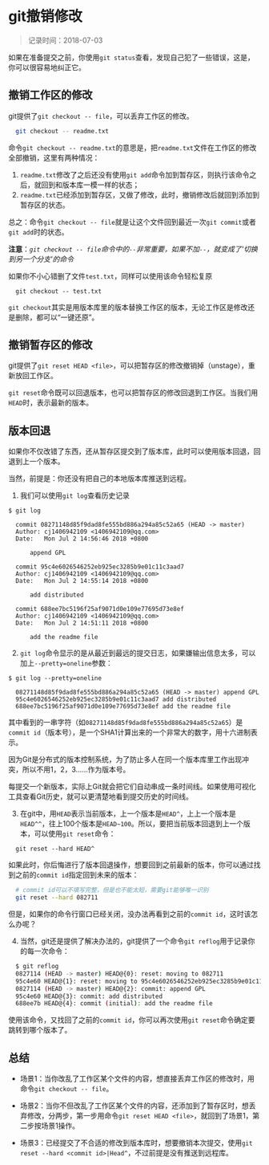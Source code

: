 # git撤销修改
> 记录时间：2018-07-03

如果在准备提交之前，你使用`git status`查看，发现自己犯了一些错误，这是，你可以很容易地纠正它。

## 撤销工作区的修改
git提供了`git checkout -- file`，可以丢弃工作区的修改。

```bash
  git checkout -- readme.txt
```
命令`git checkout -- readme.txt`的意思是，把`readme.txt`文件在工作区的修改全部撤销，这里有两种情况：
1. `readme.txt`修改了之后还没有使用`git add`命令加到暂存区，则执行该命令之后，就回到和版本库一模一样的状态；
2. `readme.txt`已经添加到暂存区，又做了修改，此时，撤销修改后就回到添加到暂存区的状态。

总之：命令`git checkout -- file`就是让这个文件回到最近一次`git commit`或者`git add`时的状态。

**注意**：*`git checkout -- file`命令中的`--`非常重要，如果不加`--`，就变成了'切换到另一个分支'的命令*

如果你不小心错删了文件`test.txt`，同样可以使用该命令轻松复原
```
  git checkout -- test.txt
```
`git checkout`其实是用版本库里的版本替换工作区的版本，无论工作区是修改还是删除，都可以“一键还原”。


## 撤销暂存区的修改
git提供了`git reset HEAD <file>`，可以把暂存区的修改撤销掉（unstage），重新放回工作区。

`git reset`命令既可以回退版本，也可以把暂存区的修改回退到工作区。当我们用`HEAD`时，表示最新的版本。


## 版本回退
如果你不仅改错了东西，还从暂存区提交到了版本库，此时可以使用版本回退，回退到上一个版本。

当然，前提是：你还没有把自己的本地版本库推送到远程。

1. 我们可以使用`git log`查看历史记录
```
$ git log

  commit 08271148d85f9dad8fe555bd886a294a85c52a65 (HEAD -> master)
  Author: cj1406942109 <1406942109@qq.com>
  Date:   Mon Jul 2 14:56:46 2018 +0800

      append GPL

  commit 95c4e6026546252eb925ec3285b9e01c11c3aad7
  Author: cj1406942109 <1406942109@qq.com>
  Date:   Mon Jul 2 14:55:14 2018 +0800

      add distributed

  commit 688ee7bc5196f25af9071d0e109e77695d73e8ef
  Author: cj1406942109 <1406942109@qq.com>
  Date:   Mon Jul 2 14:51:11 2018 +0800

      add the readme file
```

2. `git log`命令显示的是从最近到最远的提交日志，如果嫌输出信息太多，可以加上`--pretty=oneline`参数：
```
$ git log --pretty=oneline

  08271148d85f9dad8fe555bd886a294a85c52a65 (HEAD -> master) append GPL
  95c4e6026546252eb925ec3285b9e01c11c3aad7 add distributed
  688ee7bc5196f25af9071d0e109e77695d73e8ef add the readme file
```

其中看到的一串字符（如`08271148d85f9dad8fe555bd886a294a85c52a65`）是`commit id`（版本号），是一个SHA1计算出来的一个非常大的数字，用十六进制表示。

因为Git是分布式的版本控制系统，为了防止多人在同一个版本库里工作出现冲突，所以不用1，2，3……作为版本号。

每提交一个新版本，实际上Git就会把它们自动串成一条时间线。如果使用可视化工具查看Git历史，就可以更清楚地看到提交历史的时间线。

3. 在git中，用`HEAD`表示当前版本，上一个版本是`HEAD^`，上上一个版本是`HEAD^^`，往上100个版本是`HEAD~100`。所以，要把当前版本回退到上一个版本，可以使用`git reset`命令：
```
  git reset --hard HEAD^
```

如果此时，你后悔进行了版本回退操作，想要回到之前最新的版本，你可以通过找到之前的`commit id`指定回到未来的版本：
```bash
  # commit id可以不填写完整，但是也不能太短，需要git能够唯一识别
  git reset --hard 082711
```

但是，如果你的命令行窗口已经关闭，没办法再看到之前的`commit id`，这时该怎么办呢？

4. 当然，git还是提供了解决办法的，git提供了一个命令`git reflog`用于记录你的每一次命令：
```bash
  $ git reflog
  0827114 (HEAD -> master) HEAD@{0}: reset: moving to 082711
  95c4e60 HEAD@{1}: reset: moving to 95c4e6026546252eb925ec3285b9e01c11c3aad7
  0827114 (HEAD -> master) HEAD@{2}: commit: append GPL
  95c4e60 HEAD@{3}: commit: add distributed
  688ee7b HEAD@{4}: commit (initial): add the readme file
```
使用该命令，又找回了之前的`commit id`，你可以再次使用`git reset`命令确定要跳转到哪个版本了。


## 总结
* 场景1：当你改乱了工作区某个文件的内容，想直接丢弃工作区的修改时，用命令`git checkout -- file`。

* 场景2：当你不但改乱了工作区某个文件的内容，还添加到了暂存区时，想丢弃修改，分两步，第一步用命令`git reset HEAD <file>`，就回到了场景1，第二步按场景1操作。

* 场景3：已经提交了不合适的修改到版本库时，想要撤销本次提交，使用`git reset --hard <commit id>|Head^`，不过前提是没有推送到远程库。
